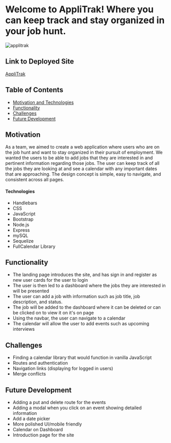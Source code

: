 # Welcome to AppliTrak! Where you can keep track and stay organized in your job hunt.
![applitrak](https://user-images.githubusercontent.com/79222168/144671244-f0061263-3f93-473f-a09e-f4bcd608630b.png)

## Link to Deployed Site

[AppliTrak](https://immense-eyrie-11789.herokuapp.com/login)

## Table of Contents
  * [Motivation and Technologies](#motivation)
  * [Functionality](#functionality)
  * [Challenges](#challenges)
  * [Future Development](#futuredevelopment)

## Motivation

As a team, we aimed to create a web application where users who are on the job hunt and want to stay organized in their pursuit of employment. We wanted the users to be able to add jobs that they are interested in and pertinent information regarding those jobs. The user can keep track of all the jobs they are looking at and see a calendar with any important dates that are approaching. The design concept is simple, easy to navigate, and consistent across all pages.

#### Technologies
* Handlebars
* CSS 
* JavaScript
* Bootstrap
* Node.js
* Express
* mySQL
* Sequelize
* FullCalendar Library

## Functionality

* The landing page introduces the site, and has sign in and register as new user cards for the user to login
* The user is then led to a dashboard where the jobs they are interested in will be presented 
* The user can add a job with information such as job title, job description, and status.
* The job will be added to the dashboard where it can be deleted or can be clicked on to view it on it's on page
* Using the navbar, the user can navigate to a calendar
* The calendar will allow the user to add events such as upcoming interviews 

## Challenges

* Finding a calendar library that would function in vanilla JavaScript
* Routes and authentication
* Navigation links (displaying for logged in users)
* Merge conflicts

## Future Development
* Adding a put and delete route for the events
* Adding a modal when you click on an event showing detailed information
* Add a date picker
* More polished UI/mobile friendly
* Calendar on Dashboard
* Introduction page for the site
